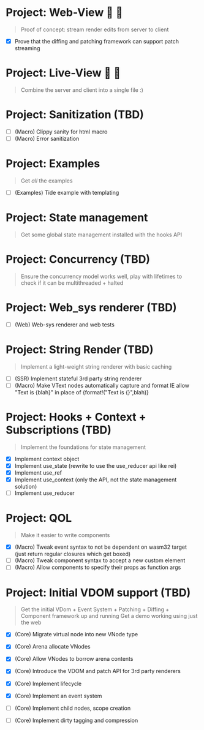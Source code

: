# Project: Web-View 🤲 🍨
> Proof of concept: stream render edits from server to client
- [x] Prove that the diffing and patching framework can support patch streaming


# Project: Live-View 🤲 🍨
> Combine the server and client into a single file :) 


# Project: Sanitization (TBD)
- [ ] (Macro) Clippy sanity for html macro
- [ ] (Macro) Error sanitization

# Project: Examples
> Get *all* the examples
- [ ] (Examples) Tide example with templating

# Project: State management 
> Get some global state management installed with the hooks API


# Project: Concurrency (TBD)
> Ensure the concurrency model works well, play with lifetimes to check if it can be multithreaded + halted

# Project: Web_sys renderer (TBD)
- [ ] (Web) Web-sys renderer and web tests

# Project: String Render (TBD)
> Implement a light-weight string renderer with basic caching 
- [ ] (SSR) Implement stateful 3rd party string renderer
- [ ] (Macro) Make VText nodes automatically capture and format IE allow "Text is {blah}" in place of {format!("Text is {}",blah)}

# Project: Hooks + Context + Subscriptions (TBD)
> Implement the foundations for state management
- [x] Implement context object
- [x] Implement use_state (rewrite to use the use_reducer api like rei)
- [x] Implement use_ref
- [x] Implement use_context (only the API, not the state management solution)
- [ ] Implement use_reducer

# Project: QOL 
> Make it easier to write components
- [x] (Macro) Tweak event syntax to not be dependent on wasm32 target (just return regular closures which get boxed)
- [ ] (Macro) Tweak component syntax to accept a new custom element 
- [ ] (Macro) Allow components to specify their props as function args

# Project: Initial VDOM support (TBD)
> Get the initial VDom + Event System + Patching + Diffing + Component framework up and running
> Get a demo working using just the web
- [x] (Core) Migrate virtual node into new VNode type
- [x] (Core) Arena allocate VNodes
- [x] (Core) Allow VNodes to borrow arena contents
- [x] (Core) Introduce the VDOM and patch API for 3rd party renderers
- [x] (Core) Implement lifecycle
- [x] (Core) Implement an event system 
- [ ] (Core) Implement child nodes, scope creation
- [ ] (Core) Implement dirty tagging and compression

